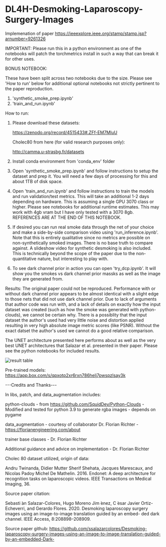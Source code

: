 # DL4H-Desmoking-Laparoscopy-Surgery-Images
Implemenation of paper https://ieeexplore.ieee.org/stamp/stamp.jsp?arnumber=9261326

IMPORTANT: Please run this in a python environment as one of the notebooks will patch the torchmetrics install in such a way that can break it for other uses.

BONUS NOTEBOOK:

These have been split across two notebooks due to the size. Please see 'How to run' below for additional optional notebooks not strictly pertinent to the paper reproduction.

1. 'synthetic_smoke_prep.ipynb'
2. 'train_and_run.ipynb'

How to run:

1. Please download these datasets:

    https://zenodo.org/record/4515433#.ZFf-EM7MIuU

    Cholec80 from here (for valid research purposes only):

    http://camma.u-strasbg.fr/datasets

2. Install conda environment from 'conda_env' folder

3. Open 'synthetic_smoke_prep.ipynb' and follow instructions to setup the dataset and prep it. You will need a few days of processing for this and about 1TB of disk space.

4. Open 'train_and_run.ipynb' and follow instructions to train the models and run validation/test metrics. This will take an additional 1-2 days depending on hardware. This is assuming a single GPU 3070 class or higher. Please see notebooks for additional runtime estimates. This may work with 4gb vram but I have only tested with a 3070 8gb. REFERENCES ARE AT THE END OF THIS NOTEBOOK.

5. If desired you can run real smoke data through the net of your choice and make a side-by-side comparison video using 'run_inference.ipynb'. Note that this is entirely qualitative since no metrics are possible on non-synthetically smoked images. There is no base truth to compare against. A slideshow video for synthetic desmoking is also included. This is technically beyond the scope of the paper due to the non-quantitative nature, but interesting to play with.

6. To see dark channel prior in action you can open 'try_dcp.ipynb'. It will show you the smokes vs dark channel prior massks as well as the image they are generated from.

Results:
The original paper could not be reproduced. Performance with or without dark channel prior appears to be almost identical with a slight edge to those nets that did not use dark channel prior. Due to lack of arguments that author code was run with, and a lack of details on exactly how the input dataset was created (such as how the smoke was generated with python-clouds), we cannot be certain why. There is a possiblity that the input dataset the author's used had very little noise and distortion applied resulting in very high absolute image metric scores (like PSNR). Without the exact datset the author's used we cannot do a good relative comparison.

The UNET architecture presented here performs about as well as the very best UNET architectures that Salazar et al. presented in their paper. Please see the python notebooks for included results.

![result table](https://github.com/karolprzyb/DL4H-Desmoking-Laparoscopy-Surgery-Images/edit/main/Capture.JPG)

Pre-trained models:
https://app.box.com/s/qpxotp2xr6rxn786helj7pwspzlsay3k

---Credits and Thanks---

In libs, patch, and data_augmentation includes:


python-clouds - from https://github.com/SquidDev/Python-Clouds - Modified and tested for python 3.9 to generate rgba images - depends on pygame


data_augmentation - courtesy of collaborator Dr. Florian Richter - https://florianengineering.com/about

trainer base classes - Dr. Florian Richter

Additional guidance and advice on implementation - Dr. Florian Richter



Cholec 80 dataset utilized, origin of data:

Andru Twinanda, Didier Mutter Sherif Shehata, Jacques
Marescaux, and Nicolas Padoy Michel De Mathelin.
2016. Endonet: A deep architecture for recognition
tasks on laparoscopic videos. IEEE Transactions on
Medical Imaging, 36.

Source paper citation:

Sebasti  ́an Salazar-Colores, Hugo Moreno Jim  ́enez,
C  ́esar Javier Ortiz-Echeverri, and Gerardo Flores.
2020. Desmoking laparoscopy surgery images using
an image-to-image translation guided by an embed-
ded dark channel. IEEE Access, 8:208898–208909.

Source paper github:
https://github.com/ssalazarcolores/Desmoking-laparoscopy-surgery-images-using-an-image-to-image-translation-guided-by-an-embedded-Dark-
